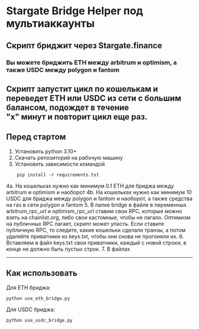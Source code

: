 # Stargate Bridge Helper под мультиаккаунты
## Скрипт бриджит через Stargate.finance

### Вы можете бриджить ETH между arbitrum и optimism, а также USDC между polygon и fantom 

Скрипт запустит цикл по кошелькам и переведет ETH или USDC из сети с большим балансом, подождет в течение   
"х" минут и повторит цикл еще раз.
---
## Перед стартом ##


1. Установить python 3.10+
2. Скачать репозиторий на рабочую машину
3. Установить зависимости командой
```commandline
    pip install -r requirements.txt
```

4a. На кошельках нужно как минимум 0.1 ETH для бриджа между arbitrum и optimism и наоборот
4b. На кошельках нужно как минимум 10 USDC для бриджа между polygon и fantom и наоборот, а также средства на газ в сети polygon и fantom
5. В папке bridge в файле в переменных arbitrum_rpc_url и optimism_rpc_url ставим свои RPC, которые можно взять на chainlist.org, либо свои кастомные, чтобы не лагало. Оптимизм на публичных RPC лагает, скрипт может упасть. Если ставите публичную RPC, то следите, какие кошельки сделали транзы, а потом удаляйте приватники из keys.txt, чтобы они снова не прогоняли их.
6. Вставляем в файл keys.txt свои приватники, каждый с новой строки, в конце не должно быть пустых строк.
7. В файлах 

---
## Как использовать ##

Для ETH бриджа:

  ```
  python use_eth_bridge.py
  ```


Для USDC бриджа:

  ```
  python use_usdc_bridge.py
  ```
